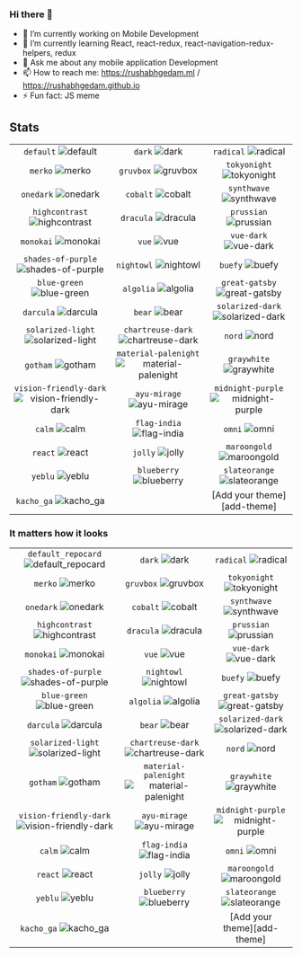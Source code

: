 ### Hi there 👋
- 🔭 I’m currently working on Mobile Development
- 🌱 I’m currently learning React, react-redux, react-navigation-redux-helpers, redux
- 💬 Ask me about any mobile application Development
- 📫 How to reach me: https://rushabhgedam.ml / https://rushabhgedam.github.io
- ⚡ Fun fact: JS meme 
## Stats

| | | |
| :--: | :--: | :--: |
| `default` ![default][default] | `dark` ![dark][dark] | `radical` ![radical][radical] |
| `merko` ![merko][merko] | `gruvbox` ![gruvbox][gruvbox] | `tokyonight` ![tokyonight][tokyonight] |
| `onedark` ![onedark][onedark] | `cobalt` ![cobalt][cobalt] | `synthwave` ![synthwave][synthwave] |
| `highcontrast` ![highcontrast][highcontrast] | `dracula` ![dracula][dracula] | `prussian` ![prussian][prussian] |
| `monokai` ![monokai][monokai] | `vue` ![vue][vue] | `vue-dark` ![vue-dark][vue-dark] |
| `shades-of-purple` ![shades-of-purple][shades-of-purple] | `nightowl` ![nightowl][nightowl] | `buefy` ![buefy][buefy] |
| `blue-green` ![blue-green][blue-green] | `algolia` ![algolia][algolia] | `great-gatsby` ![great-gatsby][great-gatsby] |
| `darcula` ![darcula][darcula] | `bear` ![bear][bear] | `solarized-dark` ![solarized-dark][solarized-dark] |
| `solarized-light` ![solarized-light][solarized-light] | `chartreuse-dark` ![chartreuse-dark][chartreuse-dark] | `nord` ![nord][nord] |
| `gotham` ![gotham][gotham] | `material-palenight` ![material-palenight][material-palenight] | `graywhite` ![graywhite][graywhite] |
| `vision-friendly-dark` ![vision-friendly-dark][vision-friendly-dark] | `ayu-mirage` ![ayu-mirage][ayu-mirage] | `midnight-purple` ![midnight-purple][midnight-purple] |
| `calm` ![calm][calm] | `flag-india` ![flag-india][flag-india] | `omni` ![omni][omni] |
| `react` ![react][react] | `jolly` ![jolly][jolly] | `maroongold` ![maroongold][maroongold] |
| `yeblu` ![yeblu][yeblu] | `blueberry` ![blueberry][blueberry] | `slateorange` ![slateorange][slateorange] |
| `kacho_ga` ![kacho_ga][kacho_ga] |  | [Add your theme][add-theme] |

### It matters how it looks

| | | |
| :--: | :--: | :--: |
| `default_repocard` ![default_repocard][default_repocard_repo] | `dark` ![dark][dark_repo] | `radical` ![radical][radical_repo] |
| `merko` ![merko][merko_repo] | `gruvbox` ![gruvbox][gruvbox_repo] | `tokyonight` ![tokyonight][tokyonight_repo] |
| `onedark` ![onedark][onedark_repo] | `cobalt` ![cobalt][cobalt_repo] | `synthwave` ![synthwave][synthwave_repo] |
| `highcontrast` ![highcontrast][highcontrast_repo] | `dracula` ![dracula][dracula_repo] | `prussian` ![prussian][prussian_repo] |
| `monokai` ![monokai][monokai_repo] | `vue` ![vue][vue_repo] | `vue-dark` ![vue-dark][vue-dark_repo] |
| `shades-of-purple` ![shades-of-purple][shades-of-purple_repo] | `nightowl` ![nightowl][nightowl_repo] | `buefy` ![buefy][buefy_repo] |
| `blue-green` ![blue-green][blue-green_repo] | `algolia` ![algolia][algolia_repo] | `great-gatsby` ![great-gatsby][great-gatsby_repo] |
| `darcula` ![darcula][darcula_repo] | `bear` ![bear][bear_repo] | `solarized-dark` ![solarized-dark][solarized-dark_repo] |
| `solarized-light` ![solarized-light][solarized-light_repo] | `chartreuse-dark` ![chartreuse-dark][chartreuse-dark_repo] | `nord` ![nord][nord_repo] |
| `gotham` ![gotham][gotham_repo] | `material-palenight` ![material-palenight][material-palenight_repo] | `graywhite` ![graywhite][graywhite_repo] |
| `vision-friendly-dark` ![vision-friendly-dark][vision-friendly-dark_repo] | `ayu-mirage` ![ayu-mirage][ayu-mirage_repo] | `midnight-purple` ![midnight-purple][midnight-purple_repo] |
| `calm` ![calm][calm_repo] | `flag-india` ![flag-india][flag-india_repo] | `omni` ![omni][omni_repo] |
| `react` ![react][react_repo] | `jolly` ![jolly][jolly_repo] | `maroongold` ![maroongold][maroongold_repo] |
| `yeblu` ![yeblu][yeblu_repo] | `blueberry` ![blueberry][blueberry_repo] | `slateorange` ![slateorange][slateorange_repo] |
| `kacho_ga` ![kacho_ga][kacho_ga_repo] |  | [Add your theme][add-theme] |


[default]: https://github-readme-stats.vercel.app/api?username=rushabhgedam&show_icons=true&hide=contribs,prs&cache_seconds=86400&theme=default
[default_repocard]: https://github-readme-stats.vercel.app/api?username=rushabhgedam&show_icons=true&hide=contribs,prs&cache_seconds=86400&theme=default_repocard
[dark]: https://github-readme-stats.vercel.app/api?username=rushabhgedam&show_icons=true&hide=contribs,prs&cache_seconds=86400&theme=dark
[radical]: https://github-readme-stats.vercel.app/api?username=rushabhgedam&show_icons=true&hide=contribs,prs&cache_seconds=86400&theme=radical
[merko]: https://github-readme-stats.vercel.app/api?username=rushabhgedam&show_icons=true&hide=contribs,prs&cache_seconds=86400&theme=merko
[gruvbox]: https://github-readme-stats.vercel.app/api?username=rushabhgedam&show_icons=true&hide=contribs,prs&cache_seconds=86400&theme=gruvbox
[tokyonight]: https://github-readme-stats.vercel.app/api?username=rushabhgedam&show_icons=true&hide=contribs,prs&cache_seconds=86400&theme=tokyonight
[onedark]: https://github-readme-stats.vercel.app/api?username=rushabhgedam&show_icons=true&hide=contribs,prs&cache_seconds=86400&theme=onedark
[cobalt]: https://github-readme-stats.vercel.app/api?username=rushabhgedam&show_icons=true&hide=contribs,prs&cache_seconds=86400&theme=cobalt
[synthwave]: https://github-readme-stats.vercel.app/api?username=rushabhgedam&show_icons=true&hide=contribs,prs&cache_seconds=86400&theme=synthwave
[highcontrast]: https://github-readme-stats.vercel.app/api?username=rushabhgedam&show_icons=true&hide=contribs,prs&cache_seconds=86400&theme=highcontrast
[dracula]: https://github-readme-stats.vercel.app/api?username=rushabhgedam&show_icons=true&hide=contribs,prs&cache_seconds=86400&theme=dracula
[prussian]: https://github-readme-stats.vercel.app/api?username=rushabhgedam&show_icons=true&hide=contribs,prs&cache_seconds=86400&theme=prussian
[monokai]: https://github-readme-stats.vercel.app/api?username=rushabhgedam&show_icons=true&hide=contribs,prs&cache_seconds=86400&theme=monokai
[vue]: https://github-readme-stats.vercel.app/api?username=rushabhgedam&show_icons=true&hide=contribs,prs&cache_seconds=86400&theme=vue
[vue-dark]: https://github-readme-stats.vercel.app/api?username=rushabhgedam&show_icons=true&hide=contribs,prs&cache_seconds=86400&theme=vue-dark
[shades-of-purple]: https://github-readme-stats.vercel.app/api?username=rushabhgedam&show_icons=true&hide=contribs,prs&cache_seconds=86400&theme=shades-of-purple
[nightowl]: https://github-readme-stats.vercel.app/api?username=rushabhgedam&show_icons=true&hide=contribs,prs&cache_seconds=86400&theme=nightowl
[buefy]: https://github-readme-stats.vercel.app/api?username=rushabhgedam&show_icons=true&hide=contribs,prs&cache_seconds=86400&theme=buefy
[blue-green]: https://github-readme-stats.vercel.app/api?username=rushabhgedam&show_icons=true&hide=contribs,prs&cache_seconds=86400&theme=blue-green
[algolia]: https://github-readme-stats.vercel.app/api?username=rushabhgedam&show_icons=true&hide=contribs,prs&cache_seconds=86400&theme=algolia
[great-gatsby]: https://github-readme-stats.vercel.app/api?username=rushabhgedam&show_icons=true&hide=contribs,prs&cache_seconds=86400&theme=great-gatsby
[darcula]: https://github-readme-stats.vercel.app/api?username=rushabhgedam&show_icons=true&hide=contribs,prs&cache_seconds=86400&theme=darcula
[bear]: https://github-readme-stats.vercel.app/api?username=rushabhgedam&show_icons=true&hide=contribs,prs&cache_seconds=86400&theme=bear
[solarized-dark]: https://github-readme-stats.vercel.app/api?username=rushabhgedam&show_icons=true&hide=contribs,prs&cache_seconds=86400&theme=solarized-dark
[solarized-light]: https://github-readme-stats.vercel.app/api?username=rushabhgedam&show_icons=true&hide=contribs,prs&cache_seconds=86400&theme=solarized-light
[chartreuse-dark]: https://github-readme-stats.vercel.app/api?username=rushabhgedam&show_icons=true&hide=contribs,prs&cache_seconds=86400&theme=chartreuse-dark
[nord]: https://github-readme-stats.vercel.app/api?username=rushabhgedam&show_icons=true&hide=contribs,prs&cache_seconds=86400&theme=nord
[gotham]: https://github-readme-stats.vercel.app/api?username=rushabhgedam&show_icons=true&hide=contribs,prs&cache_seconds=86400&theme=gotham
[material-palenight]: https://github-readme-stats.vercel.app/api?username=rushabhgedam&show_icons=true&hide=contribs,prs&cache_seconds=86400&theme=material-palenight
[graywhite]: https://github-readme-stats.vercel.app/api?username=rushabhgedam&show_icons=true&hide=contribs,prs&cache_seconds=86400&theme=graywhite
[vision-friendly-dark]: https://github-readme-stats.vercel.app/api?username=rushabhgedam&show_icons=true&hide=contribs,prs&cache_seconds=86400&theme=vision-friendly-dark
[ayu-mirage]: https://github-readme-stats.vercel.app/api?username=rushabhgedam&show_icons=true&hide=contribs,prs&cache_seconds=86400&theme=ayu-mirage
[midnight-purple]: https://github-readme-stats.vercel.app/api?username=rushabhgedam&show_icons=true&hide=contribs,prs&cache_seconds=86400&theme=midnight-purple
[calm]: https://github-readme-stats.vercel.app/api?username=rushabhgedam&show_icons=true&hide=contribs,prs&cache_seconds=86400&theme=calm
[flag-india]: https://github-readme-stats.vercel.app/api?username=rushabhgedam&show_icons=true&hide=contribs,prs&cache_seconds=86400&theme=flag-india
[omni]: https://github-readme-stats.vercel.app/api?username=rushabhgedam&show_icons=true&hide=contribs,prs&cache_seconds=86400&theme=omni
[react]: https://github-readme-stats.vercel.app/api?username=rushabhgedam&show_icons=true&hide=contribs,prs&cache_seconds=86400&theme=react
[jolly]: https://github-readme-stats.vercel.app/api?username=rushabhgedam&show_icons=true&hide=contribs,prs&cache_seconds=86400&theme=jolly
[maroongold]: https://github-readme-stats.vercel.app/api?username=rushabhgedam&show_icons=true&hide=contribs,prs&cache_seconds=86400&theme=maroongold
[yeblu]: https://github-readme-stats.vercel.app/api?username=rushabhgedam&show_icons=true&hide=contribs,prs&cache_seconds=86400&theme=yeblu
[blueberry]: https://github-readme-stats.vercel.app/api?username=rushabhgedam&show_icons=true&hide=contribs,prs&cache_seconds=86400&theme=blueberry
[slateorange]: https://github-readme-stats.vercel.app/api?username=rushabhgedam&show_icons=true&hide=contribs,prs&cache_seconds=86400&theme=slateorange
[kacho_ga]: https://github-readme-stats.vercel.app/api?username=rushabhgedam&show_icons=true&hide=contribs,prs&cache_seconds=86400&theme=kacho_ga


[default_repo]: https://github-readme-stats.vercel.app/api/pin/?username=rushabhgedam&theme=default
[default_repocard_repo]: https://github-readme-stats.vercel.app/api/pin/?username=rushabhgedam&theme=default_repocard
[dark_repo]: https://github-readme-stats.vercel.app/api/pin/?username=rushabhgedam&theme=dark
[radical_repo]: https://github-readme-stats.vercel.app/api/pin/?username=rushabhgedam&theme=radical
[merko_repo]: https://github-readme-stats.vercel.app/api/pin/?username=rushabhgedam&theme=merko
[gruvbox_repo]: https://github-readme-stats.vercel.app/api/pin/?username=rushabhgedam&theme=gruvbox
[tokyonight_repo]: https://github-readme-stats.vercel.app/api/pin/?username=rushabhgedam&theme=tokyonight
[onedark_repo]: https://github-readme-stats.vercel.app/api/pin/?username=rushabhgedam&theme=onedark
[cobalt_repo]: https://github-readme-stats.vercel.app/api/pin/?username=rushabhgedam&theme=cobalt
[synthwave_repo]: https://github-readme-stats.vercel.app/api/pin/?username=rushabhgedam&theme=synthwave
[highcontrast_repo]: https://github-readme-stats.vercel.app/api/pin/?username=rushabhgedam&theme=highcontrast
[dracula_repo]: https://github-readme-stats.vercel.app/api/pin/?username=rushabhgedam&theme=dracula
[prussian_repo]: https://github-readme-stats.vercel.app/api/pin/?username=rushabhgedam&theme=prussian
[monokai_repo]: https://github-readme-stats.vercel.app/api/pin/?username=rushabhgedam&theme=monokai
[vue_repo]: https://github-readme-stats.vercel.app/api/pin/?username=rushabhgedam&theme=vue
[vue-dark_repo]: https://github-readme-stats.vercel.app/api/pin/?username=rushabhgedam&theme=vue-dark
[shades-of-purple_repo]: https://github-readme-stats.vercel.app/api/pin/?username=rushabhgedam&theme=shades-of-purple
[nightowl_repo]: https://github-readme-stats.vercel.app/api/pin/?username=rushabhgedam&theme=nightowl
[buefy_repo]: https://github-readme-stats.vercel.app/api/pin/?username=rushabhgedam&theme=buefy
[blue-green_repo]: https://github-readme-stats.vercel.app/api/pin/?username=rushabhgedam&theme=blue-green
[algolia_repo]: https://github-readme-stats.vercel.app/api/pin/?username=rushabhgedam&theme=algolia
[great-gatsby_repo]: https://github-readme-stats.vercel.app/api/pin/?username=rushabhgedam&theme=great-gatsby
[darcula_repo]: https://github-readme-stats.vercel.app/api/pin/?username=rushabhgedam&theme=darcula
[bear_repo]: https://github-readme-stats.vercel.app/api/pin/?username=rushabhgedam&theme=bear
[solarized-dark_repo]: https://github-readme-stats.vercel.app/api/pin/?username=rushabhgedam&theme=solarized-dark
[solarized-light_repo]: https://github-readme-stats.vercel.app/api/pin/?username=rushabhgedam&theme=solarized-light
[chartreuse-dark_repo]: https://github-readme-stats.vercel.app/api/pin/?username=rushabhgedam&theme=chartreuse-dark
[nord_repo]: https://github-readme-stats.vercel.app/api/pin/?username=rushabhgedam&theme=nord
[gotham_repo]: https://github-readme-stats.vercel.app/api/pin/?username=rushabhgedam&theme=gotham
[material-palenight_repo]: https://github-readme-stats.vercel.app/api/pin/?username=rushabhgedam&theme=material-palenight
[graywhite_repo]: https://github-readme-stats.vercel.app/api/pin/?username=rushabhgedam&theme=graywhite
[vision-friendly-dark_repo]: https://github-readme-stats.vercel.app/api/pin/?username=rushabhgedam&theme=vision-friendly-dark
[ayu-mirage_repo]: https://github-readme-stats.vercel.app/api/pin/?username=rushabhgedam&theme=ayu-mirage
[midnight-purple_repo]: https://github-readme-stats.vercel.app/api/pin/?username=rushabhgedam&theme=midnight-purple
[calm_repo]: https://github-readme-stats.vercel.app/api/pin/?username=rushabhgedam&theme=calm
[flag-india_repo]: https://github-readme-stats.vercel.app/api/pin/?username=rushabhgedam&theme=flag-india
[omni_repo]: https://github-readme-stats.vercel.app/api/pin/?username=rushabhgedam&theme=omni
[react_repo]: https://github-readme-stats.vercel.app/api/pin/?username=rushabhgedam&theme=react
[jolly_repo]: https://github-readme-stats.vercel.app/api/pin/?username=rushabhgedam&theme=jolly
[maroongold_repo]: https://github-readme-stats.vercel.app/api/pin/?username=rushabhgedam&theme=maroongold
[yeblu_repo]: https://github-readme-stats.vercel.app/api/pin/?username=rushabhgedam&theme=yeblu
[blueberry_repo]: https://github-readme-stats.vercel.app/api/pin/?username=rushabhgedam&theme=blueberry
[slateorange_repo]: https://github-readme-stats.vercel.app/api/pin/?username=rushabhgedam&theme=slateorange
[kacho_ga_repo]: https://github-readme-stats.vercel.app/api/pin/?username=rushabhgedam&theme=kacho_ga
